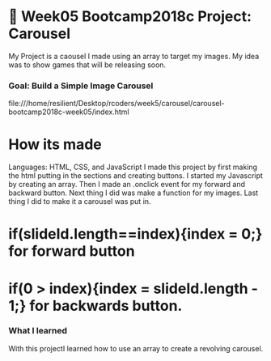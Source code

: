 # 🎠 Week05 Bootcamp2018c Project: Carousel
My Project is a caousel I made using an array to target my images. My idea was to show games that will be releasing soon.
### Goal: Build a Simple Image Carousel

file:///home/resilient/Desktop/rcoders/week5/carousel/carousel-bootcamp2018c-week05/index.html
# How its made
Languages: HTML, CSS, and JavaScript
I made this project by first making the html putting in the sections and creating buttons. I started my Javascript by creating an array. Then I made an .onclick event for my forward and backward button. Next thing I did was make a function for my images. Last thing I did to make it a carousel was put in.

# if(slideId.length==index){index = 0;} for forward button 

# if(0 > index){index = slideId.length - 1;} for backwards button.

### What I learned
With this projectI learned how to use an array to create a revolving carousel.
